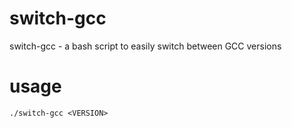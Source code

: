 # switch-gcc
switch-gcc - a bash script to easily switch between GCC versions
# usage
`./switch-gcc <VERSION>`
